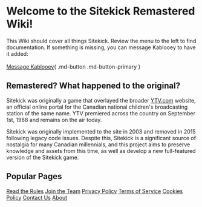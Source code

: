 # Welcome to the Sitekick Remastered Wiki!

This Wiki should cover all things Sitekick.  Review the menu to the left to find documentation.  If something is missing, you can message Kablooey to have it added:
<br>
<br>
[Message Kablooey](https://web.archive.org/web/20240327152010/https://discordapp.com/channels/@me/653394550580183050){ .md-button .md-button-primary }

## Remastered? What happened to the original?

Sitekick was originally a game that overlayed the broader [YTV.com](/Home/YTV/) website, an official online portal for the Canadian national children's broadcasting station of the same name. YTV premiered across the country on September 1st, 1988 and remains on the air today.

Sitekick was originally implemented to the site in 2003 and removed in 2015 following legacy code issues. Despite this, Sitekick is a significant source of nostalgia for many Canadian millennials, and this project aims to preserve knowledge and assets from this time, as well as develop a new full-featured version of the Sitekick game.

## Popular Pages
<div class="grid">
  <a href="/Sitekick/rules/" class="card">Read the Rules</a>
  <a href="/join-the-team/" class="card">Join the Team</a>
  <a href="/legal/privacy-policy/" class="card">Privacy Policy</a>
  <a href="/legal/terms-of-service/" class="card">Terms of Service</a>
  <a href="/legal/cookies/" class="card">Cookies Policy</a>
  <a href="/legal/contact-us/" class="card">Contact Us</a>
  <a href="/legal/about/" class="card">About</a>
</div>